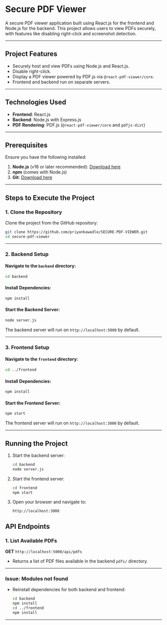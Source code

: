 
# Secure PDF Viewer

A secure PDF viewer application built using React.js for the frontend and Node.js for the backend. This project allows users to view PDFs securely, with features like disabling right-click and screenshot detection.

---

## **Project Features**
- Securely host and view PDFs using Node.js and React.js.
- Disable right-click.
- Display a PDF viewer powered by PDF.js via `@react-pdf-viewer/core`.
- Frontend and backend run on separate servers.

---

## **Technologies Used**
- **Frontend**: React.js
- **Backend**: Node.js with Express.js
- **PDF Rendering**: PDF.js (`@react-pdf-viewer/core` and `pdfjs-dist`)

---

## **Prerequisites**
Ensure you have the following installed:
1. **Node.js** (v16 or later recommended): [Download here](https://nodejs.org/)
2. **npm** (comes with Node.js)
3. **Git**: [Download here](https://git-scm.com/)

---

## **Steps to Execute the Project**

### **1. Clone the Repository**
Clone the project from the GitHub repository:
```bash
git clone https://github.com/priyankawadle/SECURE-PDF-VIEWER.git
cd secure-pdf-viewer
```

---

### **2. Backend Setup**

#### Navigate to the `backend` directory:
```bash
cd backend
```

#### Install Dependencies:
```bash
npm install
```

#### Start the Backend Server:
```bash
node server.js
```

The backend server will run on `http://localhost:5000` by default.

---

### **3. Frontend Setup**

#### Navigate to the `frontend` directory:
```bash
cd ../frontend
```

#### Install Dependencies:
```bash
npm install
```

#### Start the Frontend Server:
```bash
npm start
```

The frontend server will run on `http://localhost:3000` by default.

---

## **Running the Project**

1. Start the backend server:
   ```bash
   cd backend
   node server.js
   ```

2. Start the frontend server:
   ```bash
   cd frontend
   npm start
   ```

3. Open your browser and navigate to:
   ```plaintext
   http://localhost:3000
   ```



## **API Endpoints**

### **1. List Available PDFs**
**GET** `http://localhost:5000/api/pdfs`
- Returns a list of PDF files available in the backend `pdfs/` directory.

---
### Issue: Modules not found
- Reinstall dependencies for both backend and frontend:
  ```bash
  cd backend
  npm install
  cd ../frontend
  npm install
  ```
---
